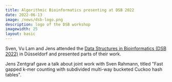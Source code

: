 ```yaml
---
title: Algorithmic Bioinformatics presenting at DSB 2022
date: 2022-06-13
image: /news/dsb-logo.png
description: logo of the DSB workshop
imagewidth: 25
layout: basic
---
```


Sven, Vu Lam and Jens attended the [Data Structures in Bioinformatics (DSB 2022)](https://dsb-meeting.github.io/DSB2022) in Düsseldorf and presented parts of their work.

Jens Zentgraf gave a talk about joint work with Sven Rahmann, titled "Fast gapped k-mer counting with subdivided multi-way bucketed Cuckoo hash tables".